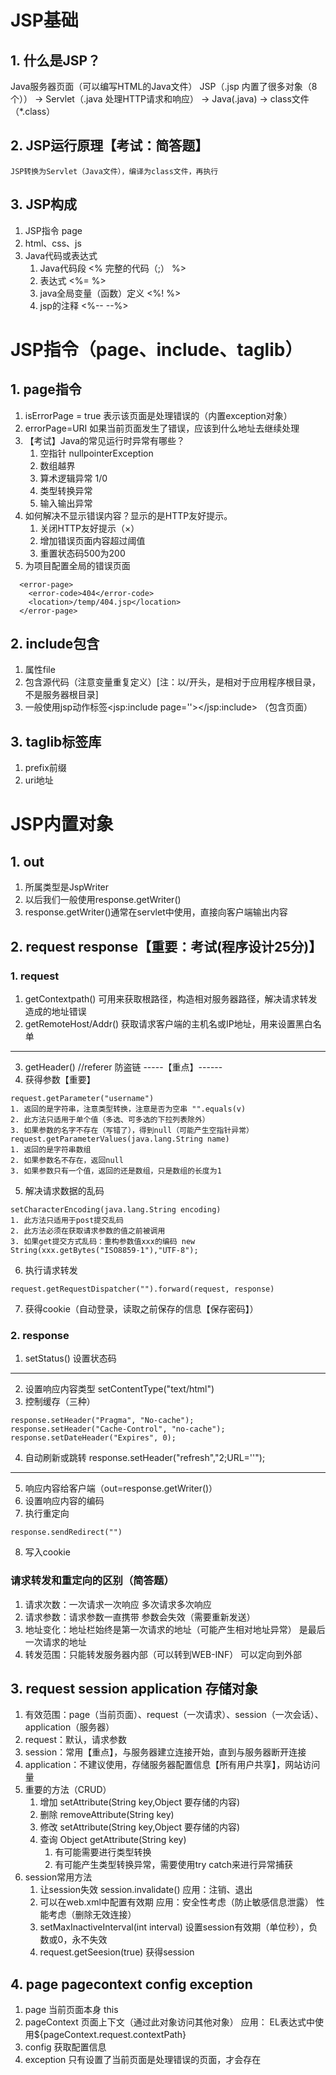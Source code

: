 # JSP基础
## 1. 什么是JSP？
Java服务器页面（可以编写HTML的Java文件）
JSP（.jsp 内置了很多对象（8个）） → Servlet（.java 处理HTTP请求和响应） → Java(.java) → class文件（*.class）
## 2. JSP运行原理【考试：简答题】
	JSP转换为Servlet（Java文件），编译为class文件，再执行
## 3. JSP构成
1. JSP指令 page
2. html、css、js
3. Java代码或表达式
	1. Java代码段  <%  完整的代码（;）  %>
	2. 表达式  <%=   %>
	3. java全局变量（函数）定义  <%!    %>
	4. jsp的注释  <%--   --%>
# JSP指令（page、include、taglib）
## 1. page指令
1. isErrorPage = true 表示该页面是处理错误的（内置exception对象）
2. errorPage=URI 如果当前页面发生了错误，应该到什么地址去继续处理
3. 【考试】Java的常见运行时异常有哪些？
	1. 空指针 nullpointerException
	2. 数组越界
	3. 算术逻辑异常 1/0
	4. 类型转换异常
	5. 输入输出异常
4. 如何解决不显示错误内容？显示的是HTTP友好提示。
	1. 关闭HTTP友好提示（×）
	2. 增加错误页面内容超过阈值
	3. 重置状态码500为200
5. 为项目配置全局的错误页面
```
  <error-page>
  	<error-code>404</error-code>
  	<location>/temp/404.jsp</location>
  </error-page>
```
## 2. include包含 
1. 属性file
2. 包含源代码（注意变量重复定义）[注：以/开头，是相对于应用程序根目录，不是服务器根目录]
3. 一般使用jsp动作标签<jsp:include page=''></jsp:include> （包含页面）
## 3. taglib标签库
1. prefix前缀
2. uri地址
# JSP内置对象
## 1. out
1. 所属类型是JspWriter
2. 以后我们一般使用response.getWriter()
3. response.getWriter()通常在servlet中使用，直接向客户端输出内容
## 2. request response【重要：考试(程序设计25分)】
### 1. request
1. getContextpath() 可用来获取根路径，构造相对服务器路径，解决请求转发造成的地址错误
2. getRemoteHost/Addr() 获取请求客户端的主机名或IP地址，用来设置黑白名单
------------
3. getHeader() //referer 防盗链
-----【重点】------
4. 获得参数【重要】
```
request.getParameter("username")
1. 返回的是字符串，注意类型转换，注意是否为空串 "".equals(v)
2. 此方法只适用于单个值（多选、可多选的下拉列表除外）
3. 如果参数的名字不存在（写错了），得到null（可能产生空指针异常）
request.getParameterValues​(java.lang.String name)
1. 返回的是字符串数组
2. 如果参数名不存在，返回null
3. 如果参数只有一个值，返回的还是数组，只是数组的长度为1

```
5. 解决请求数据的乱码
```
setCharacterEncoding​(java.lang.String encoding)
1. 此方法只适用于post提交乱码
2. 此方法必须在获取请求参数的值之前被调用
3. 如果get提交方式乱码：重构参数值xxx的编码 new String(xxx.getBytes("ISO8859-1"),"UTF-8");
```
6. 执行请求转发
```
request.getRequestDispatcher("").forward(request, response)
```
7. 获得cookie（自动登录，读取之前保存的信息【保存密码】）
### 2. response
1. setStatus() 设置状态码
------------------
2. 设置响应内容类型 setContentType("text/html")
3. 控制缓存（三种）
```
response.setHeader("Pragma", "No-cache");
response.setHeader("Cache-Control", "no-cache");
response.setDateHeader("Expires", 0);	
```
4. 自动刷新或跳转 response.setHeader("refresh","2;URL=''");
---------------------------------
5. 响应内容给客户端（out=response.getWriter()）
6. 设置响应内容的编码
7. 执行重定向
```
response.sendRedirect("")
```
8. 写入cookie
### 请求转发和重定向的区别（简答题）
1. 请求次数：一次请求一次响应		多次请求多次响应
2. 请求参数：请求参数一直携带		参数会失效（需要重新发送）
3. 地址变化：地址栏始终是第一次请求的地址（可能产生相对地址异常）	是最后一次请求的地址
4. 转发范围：只能转发服务器内部（可以转到WEB-INF）	可以定向到外部
## 3. request session application 存储对象
1. 有效范围：page（当前页面）、request（一次请求）、session（一次会话）、application（服务器）
2. request：默认，请求参数
3. session：常用【重点】，与服务器建立连接开始，直到与服务器断开连接
4. application：不建议使用，存储服务器配置信息【所有用户共享】，网站访问量
5. 重要的方法（CRUD）
	1. 增加 setAttribute(String key,Object 要存储的内容)
	2. 删除	removeAttribute(String key)
	3. 修改 setAttribute(String key,Object 要存储的内容)
	4. 查询 Object getAttribute(String key)
		1. 有可能需要进行类型转换
		2. 有可能产生类型转换异常，需要使用try catch来进行异常捕获
6. session常用方法
	1. 让session失效 session.invalidate() 应用：注销、退出
	2. 可以在web.xml中配置有效期 应用：安全性考虑（防止敏感信息泄露） 性能考虑（删除无效连接）
	3. setMaxInactiveInterval​(int interval) 设置session有效期（单位秒），负数或0，永不失效
	4. request.getSeesion(true) 获得session
## 4. page pagecontext config exception
1. page 当前页面本身 this
2. pageContext 页面上下文（通过此对象访问其他对象） 应用： EL表达式中使用${pageContext.request.contextPath}
3. config 获取配置信息
4. exception 只有设置了当前页面是处理错误的页面，才会存在

